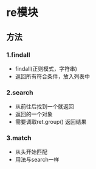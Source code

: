 # re模块

## 方法

### 1.findall

- findall(正则模式，字符串)
- 返回所有符合条件，放入列表中

### 2.search

- 从前往后找到一个就返回
- 返回的一个对象
- 需要调取ret.group() 返回结果

### 3.match

- 从头开始匹配
- 用法与search一样